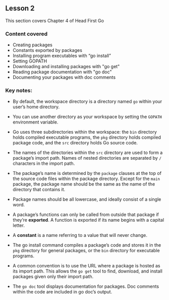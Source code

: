 ## Lesson 2
This section covers Chapter 4 of Head First Go

### Content covered
- Creating packages
- Constants exported by packages
- Installing program executables with “go install”
- Setting GOPATH
- Downloading and installing packages with "go get"
- Reading package documentation with "go doc"
- Documenting your packages with doc comments


### Key notes:
- By default, the workspace directory is a directory named `go` within your user’s home directory.

- You can use another directory as your workspace by setting the `GOPATH` environment variable.

- Go uses three subdirectories within the workspace: the `bin` directory holds compiled executable programs, the `pkg` directory holds compiled package code, and the `src` directory holds Go source code.

- The names of the directories within the `src` directory are used to form a package’s import path. Names of nested directories are separated by `/` characters in the import path.

- The package’s name is determined by the `package` clauses at the top of the source code files within the package directory. Except for the `main` package, the package name should be the same as the name of the directory that contains it.

- Package names should be all lowercase, and ideally consist of a single word.

- A package’s functions can only be called from outside that package if they’re **exported**. A function is exported if its name begins with a capital letter.

- A **constant** is a name referring to a value that will never change.

- The go install command compiles a package’s code and stores it in the `pkg` directory for general packages, or the `bin` directory for executable programs.

- A common convention is to use the URL where a package is hosted as its import path. This allows the `go get` tool to find, download, and install packages given only their import path.

- The `go doc` tool displays documentation for packages. Doc comments within the code are included in go doc’s output.